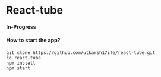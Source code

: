 # React-tube

#### In-Progress




#### How to start the app?
````
git clone https://github.com/utkarsh17ife/react-tube.git 
cd react-tube 
npm install 
npm start
````